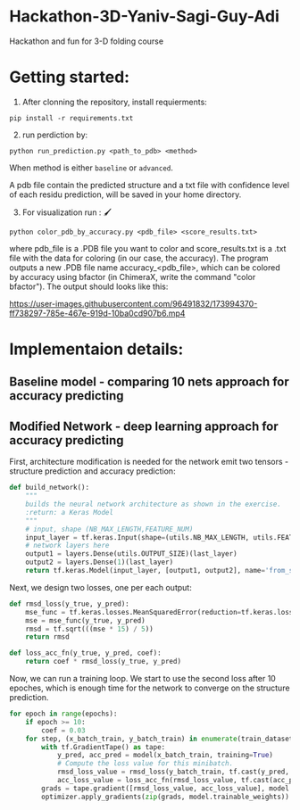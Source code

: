 # Hackathon-3D-Yaniv-Sagi-Guy-Adi
Hackathon and fun for 3-D folding course 

# Getting started:

1. After clonning the repository, install requierments:

`pip install -r requirements.txt`

2. run perdiction by:

`python run_prediction.py <path_to_pdb> <method>`

When method is either `baseline` or `advanced`.
 
A pdb file contain the predicted structure and a txt file with confidence level of each residu prediction, will be saved in your home directory.

3. For visualization run : 🖌️

`python color_pdb_by_accuracy.py <pdb_file> <score_results.txt>`
 
where pdb_file is a .PDB file you want to color and score_results.txt is a .txt file with the data for coloring (in our case, the accuracy).
The program outputs a new .PDB file name accuracy_<pdb_file>, which can be colored by accuracy using bfactor (in ChimeraX, write the command "color bfactor"). The output should looks like this: <p align="center"> 

https://user-images.githubusercontent.com/96491832/173994370-ff738297-785e-467e-919d-10ba0cd907b6.mp4

 </p>


# Implementaion details:

## Baseline model - comparing 10 nets approach for accuracy predicting



## Modified Network - deep learning approach for accuracy predicting

First, architecture modification is needed for the network emit two tensors - structure prediction and accuracy prediction:
```python
def build_network():
    """
    builds the neural network architecture as shown in the exercise.
    :return: a Keras Model
    """
    # input, shape (NB_MAX_LENGTH,FEATURE_NUM)
    input_layer = tf.keras.Input(shape=(utils.NB_MAX_LENGTH, utils.FEATURE_NUM))
    # network layers here
    output1 = layers.Dense(utils.OUTPUT_SIZE)(last_layer)
    output2 = layers.Dense(1)(last_layer)
    return tf.keras.Model(input_layer, [output1, output2], name='from_seq_to_struct')

```

Next, we design two losses, one per each output:

```python
def rmsd_loss(y_true, y_pred):
    mse_func = tf.keras.losses.MeanSquaredError(reduction=tf.keras.losses.Reduction.NONE)
    mse = mse_func(y_true, y_pred)
    rmsd = tf.sqrt(((mse * 15) / 5))
    return rmsd 

def loss_acc_fn(y_true, y_pred, coef):
    return coef * rmsd_loss(y_true, y_pred)
```

Now, we can run a training loop. We start to use the second loss after 10 epoches, which is enough time for the network to converge on the structure prediction.

```python
for epoch in range(epochs):
    if epoch >= 10:
        coef = 0.03
    for step, (x_batch_train, y_batch_train) in enumerate(train_dataset):
        with tf.GradientTape() as tape:
            y_pred, acc_pred = model(x_batch_train, training=True)  
            # Compute the loss value for this minibatch.
            rmsd_loss_value = rmsd_loss(y_batch_train, tf.cast(y_pred, tf.float64))
            acc_loss_value = loss_acc_fn(rmsd_loss_value, tf.cast(acc_pred, tf.float64), coef)
        grads = tape.gradient([rmsd_loss_value, acc_loss_value], model.trainable_weights)
        optimizer.apply_gradients(zip(grads, model.trainable_weights))
```

